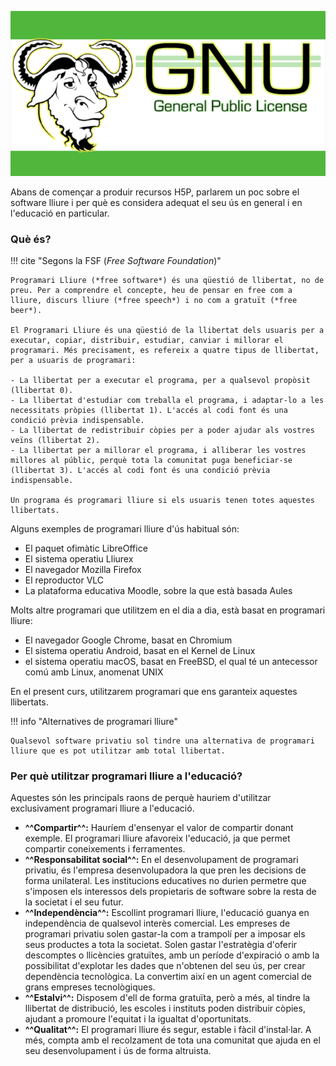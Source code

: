 
![GNU GPL](resources/gnu_gpl.png)

Abans de començar a produir recursos H5P, parlarem un poc sobre el software lliure i per què es considera adequat el seu ús en general i en l'educació en particular.

### Què és?

!!! cite "Segons la FSF (*Free Software Foundation*)"

    Programari Lliure (*free software*) és una qüestió de llibertat, no de preu. Per a comprendre el concepte, heu de pensar en free com a lliure, discurs lliure (*free speech*) i no com a gratuït (*free beer*).
    
    El Programari Lliure és una qüestió de la llibertat dels usuaris per a executar, copiar, distribuir, estudiar, canviar i millorar el programari. Més precisament, es refereix a quatre tipus de llibertat, per a usuaris de programari:

    - La llibertat per a executar el programa, per a qualsevol propòsit (llibertat 0).
    - La llibertat d'estudiar com treballa el programa, i adaptar-lo a les necessitats pròpies (llibertat 1). L'accés al codi font és una condició prèvia indispensable.
    - La llibertat de redistribuir còpies per a poder ajudar als vostres veïns (llibertat 2).
    - La llibertat per a millorar el programa, i alliberar les vostres millores al públic, perquè tota la comunitat puga beneficiar-se (llibertat 3). L'accés al codi font és una condició prèvia indispensable.
    
    Un programa és programari lliure si els usuaris tenen totes aquestes llibertats.

Alguns exemples de programari lliure d'ús habitual són:

- El paquet ofimàtic LibreOffice
- El sistema operatiu Lliurex
- El navegador Mozilla Firefox
- El reproductor VLC
- La plataforma educativa Moodle, sobre la que està basada Aules

Molts altre programari que utilitzem en el dia a dia, està basat en programari lliure:

- El navegador Google Chrome, basat en Chromium
- El sistema operatiu Android, basat en el Kernel de Linux
- el sistema operatiu macOS, basat en FreeBSD, el qual té un antecessor comú amb Linux, anomenat UNIX

En el present curs, utilitzarem programari que ens garanteix aquestes llibertats.

!!! info "Alternatives de programari lliure"

    Qualsevol software privatiu sol tindre una alternativa de programari lliure que es pot utilitzar amb total llibertat.

### Per què utilitzar programari lliure a l'educació?

Aquestes són les principals raons de perquè hauriem d'utilitzar exclusivament programari lliure a l'educació.

- **^^Compartir^^:** Hauríem d'ensenyar el valor de compartir donant exemple. El programari lliure afavoreix l'educació, ja que permet compartir coneixements i ferramentes.
- **^^Responsabilitat social^^:** En el desenvolupament de programari privatiu, és l'empresa desenvolupadora la que pren les decisions de forma unilateral. Les institucions educatives no durien permetre que s'imposen els interessos dels propietaris de software sobre la resta de la societat i el seu futur.
-  **^^Independència^^:** Escollint programari lliure, l'educació guanya en independència de qualsevol interès comercial. Les empreses de programari privatiu solen gastar-la com a trampolí per a imposar els seus productes a tota la societat. Solen gastar l'estratègia d'oferir descomptes o llicències gratuïtes, amb un període d'expiració o amb la possibilitat d'explotar les dades que n'obtenen del seu ús, per crear dependència tecnològica. La convertim així en un agent comercial de grans empreses tecnològiques.
-  **^^Estalvi^^:** Disposem d'ell de forma gratuïta, però a més, al tindre la llibertat de distribució, les escoles i instituts poden distribuir còpies, ajudant a promoure l'equitat i la igualtat d'oportunitats.
-  **^^Qualitat^^:** El programari lliure és segur, estable i fàcil d'instal·lar. A més, compta amb el recolzament de tota una comunitat que ajuda en el seu desenvolupament i ús de forma altruista.